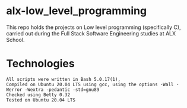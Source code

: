 # alx-low_level_programming
This repo holds the projects on Low level programming (specifically C), carried out during the Full Stack Software Engineering studies at ALX School.

# Technologies
	All scripts were written in Bash 5.0.17(1),
	Compiled on Ubuntu 20.04 LTS using gcc, using the options -Wall -Werror -Wextra -pedantic -std=gnu89
	Checked using Betty 0.32
	Tested on Ubuntu 20.04 LTS
